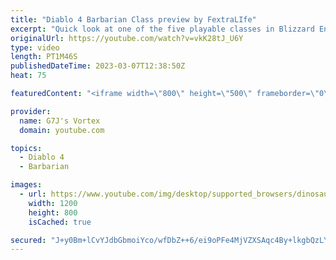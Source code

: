 ```yaml
---
title: "Diablo 4 Barbarian Class preview by FextraLIfe"
excerpt: "Quick look at one of the five playable classes in Blizzard Entertainment much beloved and anticipated A-RPG - DIABLO IV. Diablo ..."
originalUrl: https://youtube.com/watch?v=vkK28tJ_U6Y
type: video
length: PT1M46S
publishedDateTime: 2023-03-07T12:38:50Z
heat: 75

featuredContent: "<iframe width=\"800\" height=\"500\" frameborder=\"0\" src=\"https://www.youtube.com/embed/vkK28tJ_U6Y\" allow=\"accelerometer; autoplay; encrypted-media; gyroscope; picture-in-picture\" allowfullscreen></iframe>"

provider:
  name: G7J's Vortex
  domain: youtube.com

topics:
  - Diablo 4
  - Barbarian

images:
  - url: https://www.youtube.com/img/desktop/supported_browsers/dinosaur.png
    width: 1200
    height: 800
    isCached: true

secured: "J+y0Bm+lCvYJdbGbmoiYco/wfDbZ++6/ei9oPFe4MjVZXSAqc4By+lkgbQzLY7Obvp1EBOLwstPHDIFXs0zhL9MIjoDccS8vm8kji2ZDgl2KOyqDpHHTOsng4SZidTjtQapSfr3lRkh5UZDHwgoeWNxPukEvJhJq8DUQ1G70LD0Y14TYMTp+gvQgW+YuGA7kSyIC0ugHfNEjYZDXcPng9oiwJt+4q3dRN0WFqvjckmInY7ZkWCowuv4323n+ZI5VK12UWfvb46+vgBqSNte74Q7/K/bFp7SAKbzEJGtaySxjux/LYwJM9YJpb3/qj5KrFmr73bjfJXykPZJUKuWcpmXJwHSH1azGobsUM6rneAq+Hr2riTsRltxsQQp/CQETM0Y8mTqgcqciZDOsDsRc6g==;79rShplgFhBGPFC+qGHesw=="
---
```


